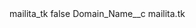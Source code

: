 <?xml version="1.0" encoding="UTF-8"?>
<CustomMetadata xmlns="http://soap.sforce.com/2006/04/metadata" xmlns:xsi="http://www.w3.org/2001/XMLSchema-instance" xmlns:xsd="http://www.w3.org/2001/XMLSchema">
    <label>mailita_tk</label>
    <protected>false</protected>
    <values>
        <field>Domain_Name__c</field>
        <value xsi:type="xsd:string">mailita.tk</value>
    </values>
</CustomMetadata>
